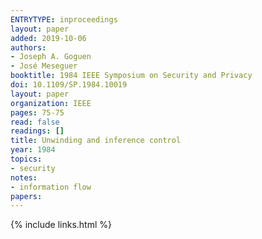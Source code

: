```yaml
---
ENTRYTYPE: inproceedings
layout: paper
added: 2019-10-06
authors:
- Joseph A. Goguen
- José Meseguer
booktitle: 1984 IEEE Symposium on Security and Privacy
doi: 10.1109/SP.1984.10019
layout: paper
organization: IEEE
pages: 75-75
read: false
readings: []
title: Unwinding and inference control
year: 1984
topics:
- security
notes:
- information flow
papers:
---
```


{% include links.html %}
